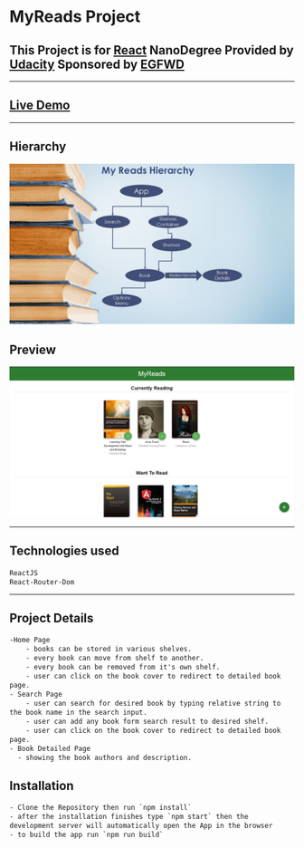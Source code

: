 # MyReads Project

## This Project is for [React](https://reactjs.org/) NanoDegree Provided by [Udacity](https://www.udacity.com/) Sponsored by [EGFWD](https://egfwd.com/)
---

## [Live Demo](https://myreads.abdelaziz-elshr.repl.co/)

---
## Hierarchy
![hierarchy](preview/hierarchy.JPG)
## Preview
![preview](preview/preview.png)

---
## Technologies used
    ReactJS
    React-Router-Dom
---
## Project Details
    -Home Page
        - books can be stored in various shelves.
        - every book can move from shelf to another.
        - every book can be removed from it's own shelf.
        - user can click on the book cover to redirect to detailed book page.
    - Search Page
        - user can search for desired book by typing relative string to the book name in the search input.
        - user can add any book form search result to desired shelf.
        - user can click on the book cover to redirect to detailed book page.
    - Book Detailed Page
      - showing the book authors and description.

## Installation 
    - Clone the Repository then run `npm install` 
    - after the installation finishes type `npm start` then the development server will automatically open the App in the browser 
    - to build the app run `npm run build`